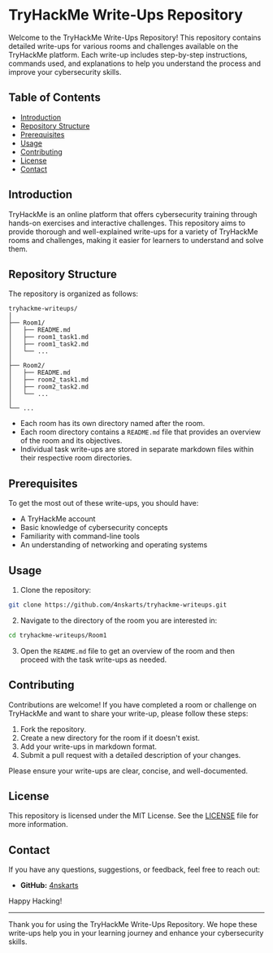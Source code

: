 # TryHackMe Write-Ups Repository

Welcome to the TryHackMe Write-Ups Repository! This repository contains detailed write-ups for various rooms and challenges available on the TryHackMe platform. Each write-up includes step-by-step instructions, commands used, and explanations to help you understand the process and improve your cybersecurity skills.

## Table of Contents

- [Introduction](#introduction)
- [Repository Structure](#repository-structure)
- [Prerequisites](#prerequisites)
- [Usage](#usage)
- [Contributing](#contributing)
- [License](#license)
- [Contact](#contact)

## Introduction

TryHackMe is an online platform that offers cybersecurity training through hands-on exercises and interactive challenges. This repository aims to provide thorough and well-explained write-ups for a variety of TryHackMe rooms and challenges, making it easier for learners to understand and solve them.

## Repository Structure

The repository is organized as follows:

```
tryhackme-writeups/
│
├── Room1/
│   ├── README.md
│   ├── room1_task1.md
│   ├── room1_task2.md
│   └── ...
│
├── Room2/
│   ├── README.md
│   ├── room2_task1.md
│   ├── room2_task2.md
│   └── ...
│
└── ...
```

- Each room has its own directory named after the room.
- Each room directory contains a `README.md` file that provides an overview of the room and its objectives.
- Individual task write-ups are stored in separate markdown files within their respective room directories.

## Prerequisites

To get the most out of these write-ups, you should have:

- A TryHackMe account
- Basic knowledge of cybersecurity concepts
- Familiarity with command-line tools
- An understanding of networking and operating systems

## Usage

1. Clone the repository:

```bash
git clone https://github.com/4nskarts/tryhackme-writeups.git
```

2. Navigate to the directory of the room you are interested in:

```bash
cd tryhackme-writeups/Room1
```

3. Open the `README.md` file to get an overview of the room and then proceed with the task write-ups as needed.

## Contributing

Contributions are welcome! If you have completed a room or challenge on TryHackMe and want to share your write-up, please follow these steps:

1. Fork the repository.
2. Create a new directory for the room if it doesn't exist.
3. Add your write-ups in markdown format.
4. Submit a pull request with a detailed description of your changes.

Please ensure your write-ups are clear, concise, and well-documented.

## License

This repository is licensed under the MIT License. See the [LICENSE](LICENSE) file for more information.

## Contact

If you have any questions, suggestions, or feedback, feel free to reach out:

- **GitHub:** [4nskarts](https://github.com/4nskarts)

Happy Hacking!

---

Thank you for using the TryHackMe Write-Ups Repository. We hope these write-ups help you in your learning journey and enhance your cybersecurity skills.